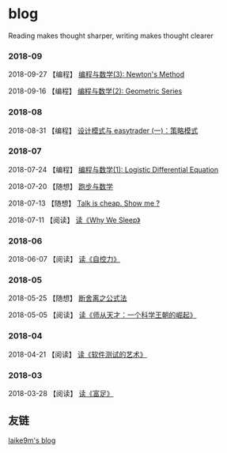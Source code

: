 # blog
Reading makes thought sharper, writing makes thought clearer

### 2018-09

2018-09-27 【编程】 [编程与数学(3): Newton's Method](https://github.com/shidenggui/blog/issues/13)

2018-09-16 【编程】 [编程与数学(2): Geometric Series](https://github.com/shidenggui/blog/issues/12)

### 2018-08

2018-08-31 【编程】 [设计模式与 easytrader (一)：策略模式](https://github.com/shidenggui/blog/issues/10)

### 2018-07

2018-07-24 【编程】 [编程与数学(1): Logistic Differential Equation](https://github.com/shidenggui/blog/issues/9)

2018-07-20 【随想】 [跑步与数学](https://github.com/shidenggui/blog/issues/8)

2018-07-13 【随想】 [Talk is cheap. Show me ? ](https://github.com/shidenggui/blog/issues/7)

2018-07-11 【阅读】 [读《Why We Sleep》](https://github.com/shidenggui/blog/issues/6)

### 2018-06

2018-06-07 【阅读】 [读《自控力》](https://github.com/shidenggui/blog/issues/5)

### 2018-05

2018-05-25 【随想】 [断舍离之公式法](https://github.com/shidenggui/blog/issues/4)

2018-05-05 【阅读】 [读《师从天才：一个科学王朝的崛起》](https://github.com/shidenggui/blog/issues/3)

### 2018-04

2018-04-21 【阅读】 [读《软件测试的艺术》](https://github.com/shidenggui/blog/issues/2)

### 2018-03

2018-03-28 【阅读】 [读《富足》](https://github.com/shidenggui/blog/issues/1)

## 友链

[laike9m's blog](https://laike9m.com/blog/)


